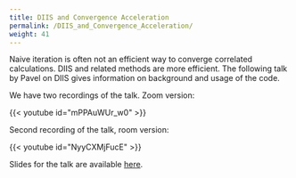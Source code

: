 ```yaml
---
title: DIIS and Convergence Acceleration
permalink: /DIIS_and_Convergence_Acceleration/
weight: 41
---
```


Naive iteration is often not an efficient way to converge correlated
calculations. DIIS and related methods are more efficient. The following
talk by Pavel on DIIS gives information on background and usage of the
code.

We have two recordings of the talk. Zoom version:

{{< youtube id="mPPAuWUr_w0" >}}

Second recording of the talk, room version:

{{< youtube id="NyyCXMjFucE" >}}

Slides for the talk are available
[here](http://sites.lsa.umich.edu/gull-lab/wp-content/uploads/sites/480/2022/04/Pavel_DIIS.pdf).